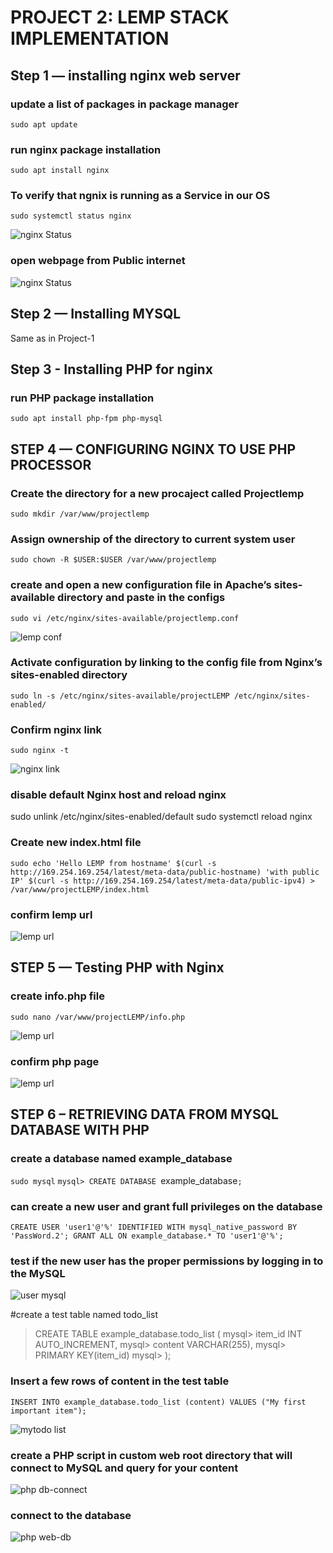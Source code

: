 # PROJECT 2: LEMP STACK IMPLEMENTATION

## Step 1 — installing nginx web server 

### update a list of packages in package manager

`sudo apt update` 

### run nginx package installation

`sudo apt install nginx`

### To verify that ngnix is running as a Service in our OS

`sudo systemctl status nginx`

![nginx Status](./images/nginx%20status.JPG)

### open webpage from Public internet 

![nginx Status](./images/nginx%20page.JPG)

## Step 2 — Installing MYSQL

Same as in Project-1

## Step 3 - Installing PHP for nginx

### run PHP package installation

`sudo apt install php-fpm php-mysql`

## STEP 4 — CONFIGURING NGINX TO USE PHP PROCESSOR

### Create the directory for a new procaject called Projectlemp

`sudo mkdir /var/www/projectlemp`

### Assign ownership of the directory to current system user

`sudo chown -R $USER:$USER /var/www/projectlemp`

### create and open a new configuration file in Apache’s sites-available directory and paste in the configs

`sudo vi /etc/nginx/sites-available/projectlemp.conf`

![lemp conf](./images/lempconf.JPG)

### Activate configuration by linking to the config file from Nginx’s sites-enabled directory

`sudo ln -s /etc/nginx/sites-available/projectLEMP /etc/nginx/sites-enabled/`

### Confirm nginx link

`sudo nginx -t`

![nginx link](./images/nginx%20link.JPG)

### disable default Nginx host and reload nginx

sudo unlink /etc/nginx/sites-enabled/default
sudo systemctl reload nginx

### Create new index.html file

`sudo echo 'Hello LEMP from hostname' $(curl -s http://169.254.169.254/latest/meta-data/public-hostname) 'with public IP' $(curl -s http://169.254.169.254/latest/meta-data/public-ipv4) > /var/www/projectLEMP/index.html`

### confirm lemp url

![lemp url](./images/url%20lemp.JPG)

## STEP 5 — Testing PHP with Nginx

### create info.php file

`sudo nano /var/www/projectLEMP/info.php`

![lemp url](./images/lemp%20php.JPG) 

### confirm php page

![lemp url](./images/lemp%20phpweb.JPG)

## STEP 6 – RETRIEVING DATA FROM MYSQL DATABASE WITH PHP

### create a database named example_database
`sudo mysql`
`mysql> CREATE DATABASE `example_database`;`

### can create a new user and grant full privileges on the database

`CREATE USER 'user1'@'%' IDENTIFIED WITH mysql_native_password BY 'PassWord.2';
GRANT ALL ON example_database.* TO 'user1'@'%';`

### test if the new user has the proper permissions by logging in to the MySQL

![user mysql](./images/mysql%20user1.JPG)

#create a test table named todo_list

>CREATE TABLE example_database.todo_list (
>mysql>     item_id INT AUTO_INCREMENT,
>mysql>     content VARCHAR(255),
>mysql>     PRIMARY KEY(item_id)
>mysql> );

### Insert a few rows of content in the test table

`INSERT INTO example_database.todo_list (content) VALUES ("My first important item");`

![mytodo list](./images/mytodo%20list.JPG)

### create a PHP script in custom web root directory that will connect to MySQL and query for your content

![php db-connect](./images/php%20db-connect.JPG)

### connect to the database

![php web-db](./images/db_php%20web.JPG)